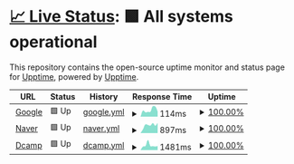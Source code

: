 # [📈 Live Status](https://mozo-works.github.io/upptime): <!--live status--> **🟩 All systems operational**

This repository contains the open-source uptime monitor and status page for [Upptime](https://upptime.js.org), powered by [Upptime](https://github.com/upptime/upptime).

<!--start: status pages-->
<!-- This summary is generated by Upptime (https://github.com/upptime/upptime) -->
<!-- Do not edit this manually, your changes will be overwritten -->
<!-- prettier-ignore -->
| URL | Status | History | Response Time | Uptime |
| --- | ------ | ------- | ------------- | ------ |
| <img alt="" src="https://icons.duckduckgo.com/ip3/www.google.com.ico" height="13"> [Google](https://www.google.com) | 🟩 Up | [google.yml](https://github.com/mozo-works/upptime/commits/HEAD/history/google.yml) | <details><summary><img alt="Response time graph" src="./graphs/google/response-time-week.png" height="20"> 114ms</summary><br><a href="https://mozo-works.github.io/upptime/history/google"><img alt="Response time 119" src="https://img.shields.io/endpoint?url=https%3A%2F%2Fraw.githubusercontent.com%2Fmozo-works%2Fupptime%2FHEAD%2Fapi%2Fgoogle%2Fresponse-time.json"></a><br><a href="https://mozo-works.github.io/upptime/history/google"><img alt="24-hour response time 0" src="https://img.shields.io/endpoint?url=https%3A%2F%2Fraw.githubusercontent.com%2Fmozo-works%2Fupptime%2FHEAD%2Fapi%2Fgoogle%2Fresponse-time-day.json"></a><br><a href="https://mozo-works.github.io/upptime/history/google"><img alt="7-day response time 114" src="https://img.shields.io/endpoint?url=https%3A%2F%2Fraw.githubusercontent.com%2Fmozo-works%2Fupptime%2FHEAD%2Fapi%2Fgoogle%2Fresponse-time-week.json"></a><br><a href="https://mozo-works.github.io/upptime/history/google"><img alt="30-day response time 123" src="https://img.shields.io/endpoint?url=https%3A%2F%2Fraw.githubusercontent.com%2Fmozo-works%2Fupptime%2FHEAD%2Fapi%2Fgoogle%2Fresponse-time-month.json"></a><br><a href="https://mozo-works.github.io/upptime/history/google"><img alt="1-year response time 119" src="https://img.shields.io/endpoint?url=https%3A%2F%2Fraw.githubusercontent.com%2Fmozo-works%2Fupptime%2FHEAD%2Fapi%2Fgoogle%2Fresponse-time-year.json"></a></details> | <details><summary><a href="https://mozo-works.github.io/upptime/history/google">100.00%</a></summary><a href="https://mozo-works.github.io/upptime/history/google"><img alt="All-time uptime 100.00%" src="https://img.shields.io/endpoint?url=https%3A%2F%2Fraw.githubusercontent.com%2Fmozo-works%2Fupptime%2FHEAD%2Fapi%2Fgoogle%2Fuptime.json"></a><br><a href="https://mozo-works.github.io/upptime/history/google"><img alt="24-hour uptime 100.00%" src="https://img.shields.io/endpoint?url=https%3A%2F%2Fraw.githubusercontent.com%2Fmozo-works%2Fupptime%2FHEAD%2Fapi%2Fgoogle%2Fuptime-day.json"></a><br><a href="https://mozo-works.github.io/upptime/history/google"><img alt="7-day uptime 100.00%" src="https://img.shields.io/endpoint?url=https%3A%2F%2Fraw.githubusercontent.com%2Fmozo-works%2Fupptime%2FHEAD%2Fapi%2Fgoogle%2Fuptime-week.json"></a><br><a href="https://mozo-works.github.io/upptime/history/google"><img alt="30-day uptime 100.00%" src="https://img.shields.io/endpoint?url=https%3A%2F%2Fraw.githubusercontent.com%2Fmozo-works%2Fupptime%2FHEAD%2Fapi%2Fgoogle%2Fuptime-month.json"></a><br><a href="https://mozo-works.github.io/upptime/history/google"><img alt="1-year uptime 100.00%" src="https://img.shields.io/endpoint?url=https%3A%2F%2Fraw.githubusercontent.com%2Fmozo-works%2Fupptime%2FHEAD%2Fapi%2Fgoogle%2Fuptime-year.json"></a></details>
| <img alt="" src="https://icons.duckduckgo.com/ip3/www.naver.com.ico" height="13"> [Naver](https://www.naver.com) | 🟩 Up | [naver.yml](https://github.com/mozo-works/upptime/commits/HEAD/history/naver.yml) | <details><summary><img alt="Response time graph" src="./graphs/naver/response-time-week.png" height="20"> 897ms</summary><br><a href="https://mozo-works.github.io/upptime/history/naver"><img alt="Response time 782" src="https://img.shields.io/endpoint?url=https%3A%2F%2Fraw.githubusercontent.com%2Fmozo-works%2Fupptime%2FHEAD%2Fapi%2Fnaver%2Fresponse-time.json"></a><br><a href="https://mozo-works.github.io/upptime/history/naver"><img alt="24-hour response time 0" src="https://img.shields.io/endpoint?url=https%3A%2F%2Fraw.githubusercontent.com%2Fmozo-works%2Fupptime%2FHEAD%2Fapi%2Fnaver%2Fresponse-time-day.json"></a><br><a href="https://mozo-works.github.io/upptime/history/naver"><img alt="7-day response time 897" src="https://img.shields.io/endpoint?url=https%3A%2F%2Fraw.githubusercontent.com%2Fmozo-works%2Fupptime%2FHEAD%2Fapi%2Fnaver%2Fresponse-time-week.json"></a><br><a href="https://mozo-works.github.io/upptime/history/naver"><img alt="30-day response time 845" src="https://img.shields.io/endpoint?url=https%3A%2F%2Fraw.githubusercontent.com%2Fmozo-works%2Fupptime%2FHEAD%2Fapi%2Fnaver%2Fresponse-time-month.json"></a><br><a href="https://mozo-works.github.io/upptime/history/naver"><img alt="1-year response time 782" src="https://img.shields.io/endpoint?url=https%3A%2F%2Fraw.githubusercontent.com%2Fmozo-works%2Fupptime%2FHEAD%2Fapi%2Fnaver%2Fresponse-time-year.json"></a></details> | <details><summary><a href="https://mozo-works.github.io/upptime/history/naver">100.00%</a></summary><a href="https://mozo-works.github.io/upptime/history/naver"><img alt="All-time uptime 100.00%" src="https://img.shields.io/endpoint?url=https%3A%2F%2Fraw.githubusercontent.com%2Fmozo-works%2Fupptime%2FHEAD%2Fapi%2Fnaver%2Fuptime.json"></a><br><a href="https://mozo-works.github.io/upptime/history/naver"><img alt="24-hour uptime 100.00%" src="https://img.shields.io/endpoint?url=https%3A%2F%2Fraw.githubusercontent.com%2Fmozo-works%2Fupptime%2FHEAD%2Fapi%2Fnaver%2Fuptime-day.json"></a><br><a href="https://mozo-works.github.io/upptime/history/naver"><img alt="7-day uptime 100.00%" src="https://img.shields.io/endpoint?url=https%3A%2F%2Fraw.githubusercontent.com%2Fmozo-works%2Fupptime%2FHEAD%2Fapi%2Fnaver%2Fuptime-week.json"></a><br><a href="https://mozo-works.github.io/upptime/history/naver"><img alt="30-day uptime 100.00%" src="https://img.shields.io/endpoint?url=https%3A%2F%2Fraw.githubusercontent.com%2Fmozo-works%2Fupptime%2FHEAD%2Fapi%2Fnaver%2Fuptime-month.json"></a><br><a href="https://mozo-works.github.io/upptime/history/naver"><img alt="1-year uptime 100.00%" src="https://img.shields.io/endpoint?url=https%3A%2F%2Fraw.githubusercontent.com%2Fmozo-works%2Fupptime%2FHEAD%2Fapi%2Fnaver%2Fuptime-year.json"></a></details>
| <img alt="" src="https://icons.duckduckgo.com/ip3/dcamp.kr.ico" height="13"> [Dcamp](https://dcamp.kr) | 🟩 Up | [dcamp.yml](https://github.com/mozo-works/upptime/commits/HEAD/history/dcamp.yml) | <details><summary><img alt="Response time graph" src="./graphs/dcamp/response-time-week.png" height="20"> 1481ms</summary><br><a href="https://mozo-works.github.io/upptime/history/dcamp"><img alt="Response time 1151" src="https://img.shields.io/endpoint?url=https%3A%2F%2Fraw.githubusercontent.com%2Fmozo-works%2Fupptime%2FHEAD%2Fapi%2Fdcamp%2Fresponse-time.json"></a><br><a href="https://mozo-works.github.io/upptime/history/dcamp"><img alt="24-hour response time 0" src="https://img.shields.io/endpoint?url=https%3A%2F%2Fraw.githubusercontent.com%2Fmozo-works%2Fupptime%2FHEAD%2Fapi%2Fdcamp%2Fresponse-time-day.json"></a><br><a href="https://mozo-works.github.io/upptime/history/dcamp"><img alt="7-day response time 1481" src="https://img.shields.io/endpoint?url=https%3A%2F%2Fraw.githubusercontent.com%2Fmozo-works%2Fupptime%2FHEAD%2Fapi%2Fdcamp%2Fresponse-time-week.json"></a><br><a href="https://mozo-works.github.io/upptime/history/dcamp"><img alt="30-day response time 1178" src="https://img.shields.io/endpoint?url=https%3A%2F%2Fraw.githubusercontent.com%2Fmozo-works%2Fupptime%2FHEAD%2Fapi%2Fdcamp%2Fresponse-time-month.json"></a><br><a href="https://mozo-works.github.io/upptime/history/dcamp"><img alt="1-year response time 1151" src="https://img.shields.io/endpoint?url=https%3A%2F%2Fraw.githubusercontent.com%2Fmozo-works%2Fupptime%2FHEAD%2Fapi%2Fdcamp%2Fresponse-time-year.json"></a></details> | <details><summary><a href="https://mozo-works.github.io/upptime/history/dcamp">100.00%</a></summary><a href="https://mozo-works.github.io/upptime/history/dcamp"><img alt="All-time uptime 100.00%" src="https://img.shields.io/endpoint?url=https%3A%2F%2Fraw.githubusercontent.com%2Fmozo-works%2Fupptime%2FHEAD%2Fapi%2Fdcamp%2Fuptime.json"></a><br><a href="https://mozo-works.github.io/upptime/history/dcamp"><img alt="24-hour uptime 100.00%" src="https://img.shields.io/endpoint?url=https%3A%2F%2Fraw.githubusercontent.com%2Fmozo-works%2Fupptime%2FHEAD%2Fapi%2Fdcamp%2Fuptime-day.json"></a><br><a href="https://mozo-works.github.io/upptime/history/dcamp"><img alt="7-day uptime 100.00%" src="https://img.shields.io/endpoint?url=https%3A%2F%2Fraw.githubusercontent.com%2Fmozo-works%2Fupptime%2FHEAD%2Fapi%2Fdcamp%2Fuptime-week.json"></a><br><a href="https://mozo-works.github.io/upptime/history/dcamp"><img alt="30-day uptime 100.00%" src="https://img.shields.io/endpoint?url=https%3A%2F%2Fraw.githubusercontent.com%2Fmozo-works%2Fupptime%2FHEAD%2Fapi%2Fdcamp%2Fuptime-month.json"></a><br><a href="https://mozo-works.github.io/upptime/history/dcamp"><img alt="1-year uptime 100.00%" src="https://img.shields.io/endpoint?url=https%3A%2F%2Fraw.githubusercontent.com%2Fmozo-works%2Fupptime%2FHEAD%2Fapi%2Fdcamp%2Fuptime-year.json"></a></details>

<!--end: status pages-->
